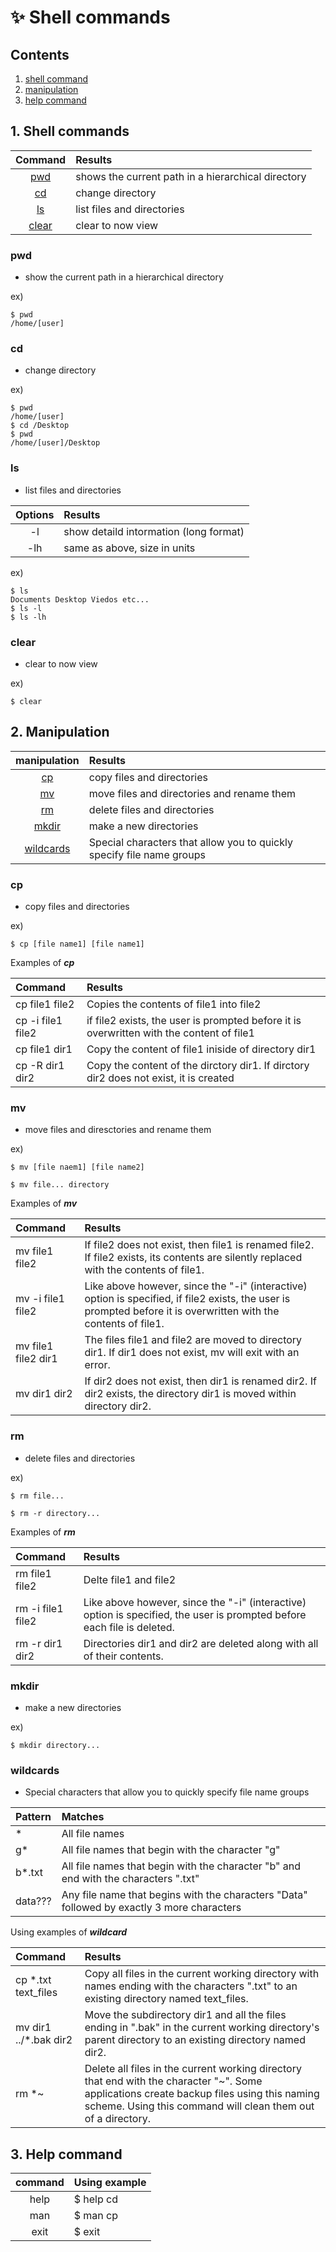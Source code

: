# ✨ Shell commands

## Contents

1. [shell command](#1-shell-commands)
2. [manipulation](#2-manipulation)
3. [help command](#3-help-command)


## 1. Shell commands

|Command|Results|
|:--:|:--|
|[pwd](#pwd)|shows the current path in a hierarchical directory|
|[cd](#cd)|change directory|
|[ls](#ls)|list files and directories|
|[clear](#clear)|clear to now view|

### pwd
- show the current path in a hierarchical directory

ex)

```
$ pwd
/home/[user]
```

### cd
- change directory

ex)
```
$ pwd
/home/[user]
$ cd /Desktop
$ pwd
/home/[user]/Desktop
```

### ls
- list files and directories

|Options|Results|
|:--:|:--|
|-l|show detaild intormation (long format)|
|-lh|same as above, size in units|

ex)
```
$ ls
Documents Desktop Viedos etc...
$ ls -l
$ ls -lh
```

### clear
- clear to now view

ex)
```
$ clear
```

## 2. Manipulation

|manipulation|Results|
|:--:|:--|
|[cp](#cp)|copy files and directories|
|[mv](#mv)|move files and directories and rename them|
|[rm](#rm)|delete files and directories|
|[mkdir](#mkdir)|make a new directories|
|[wildcards](#wildcards)|Special characters that allow you to quickly specify file name groups|
### cp
- copy files and directories

ex)
```
$ cp [file name1] [file name1]
```

Examples of ***cp***

|Command|Results|
|:--|:--|
|cp file1 file2|Copies the contents of file1 into file2|
|cp -i file1 file2|if file2 exists, the user is prompted before it is overwritten with the content of file1|
|cp file1 dir1|Copy the content of file1 iniside of directory dir1|
|cp -R dir1 dir2|Copy the content of the dirctory dir1. If dirctory dir2 does not exist, it is created|


### mv
- move files and diresctories and rename them

ex)
```
$ mv [file naem1] [file name2]
```
```
$ mv file... directory
```

Examples of ***mv***

|Command|Results|
|:--|:--|
|mv file1 file2|If file2 does not exist, then file1 is renamed file2. If file2 exists, its contents are silently replaced with the contents of file1.|
|mv -i file1 file2|Like above however, since the "-i" (interactive) option is specified, if file2 exists, the user is prompted before it is overwritten with the contents of file1.|
|mv file1 file2 dir1|The files file1 and file2 are moved to directory dir1. If dir1 does not exist, mv will exit with an error.|
|mv dir1 dir2|If dir2 does not exist, then dir1 is renamed dir2. If dir2 exists, the directory dir1 is moved within directory dir2.|


### rm
- delete files and directories

ex)
```
$ rm file...
```
```
$ rm -r directory...
```

Examples of ***rm***

|Command|Results|
|:--|:--|
|rm file1 file2|Delte file1 and file2|
|rm -i file1 file2|Like above however, since the "-i" (interactive) option is specified, the user is prompted before each file is deleted.|
|rm -r dir1 dir2|Directories dir1 and dir2 are deleted along with all of their contents.|


### mkdir
- make a new directories

ex)
```
$ mkdir directory...
```

### wildcards
- Special characters that allow you to quickly specify file name groups

|Pattern|Matches|
|:--|:--|
|*|All file names|
|g*|All file names that begin with the character "g"|
|b*.txt|All file names that begin with the character "b" and end with the characters ".txt"|
|data???|Any file name that begins with the characters "Data" followed by exactly 3 more characters|

Using examples of ***wildcard***

|Command|Results|
|:--|:--|
|cp *.txt text_files|Copy all files in the current working directory with names ending with the characters ".txt" to an existing directory named text_files.|
|mv dir1 ../*.bak dir2|Move the subdirectory dir1 and all the files ending in ".bak" in the current working directory's parent directory to an existing directory named dir2.|
|rm *~|Delete all files in the current working directory that end with the character "~". Some applications create backup files using this naming scheme. Using this command will clean them out of a directory.|

## 3. Help command

|command|Using example|
|:--:|:--|
|help|$ help cd|
|man|$ man cp|
|exit|$ exit|